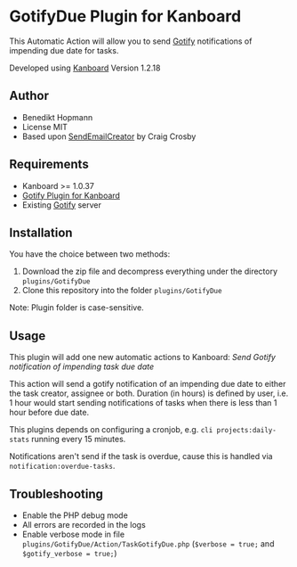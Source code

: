 GotifyDue Plugin for Kanboard
=============================

This Automatic Action will allow you to send [Gotify](https://gotify.net/) notifications of impending due date for tasks.

Developed using [Kanboard](https://kanboard.org) Version 1.2.18

Author
------

- Benedikt Hopmann
- License MIT
- Based upon [SendEmailCreator](https://github.com/creecros/SendEmailCreator) by Craig Crosby

Requirements
------------

- Kanboard >= 1.0.37
- [Gotify Plugin for Kanboard](https://github.com/bhopmann/kanboard-plugin-gotify)
- Existing [Gotify](https://github.com/gotify/server) server

Installation
------------

You have the choice between two methods:

1. Download the zip file and decompress everything under the directory `plugins/GotifyDue`
2. Clone this repository into the folder `plugins/GotifyDue`

Note: Plugin folder is case-sensitive.

Usage
-----

This plugin will add one new automatic actions to Kanboard: *Send Gotify notification of impending task due date*

This action will send a gotify notification of an impending due date to either the task creator, assignee or both. Duration (in hours) is defined by user, i.e. 1 hour would start sending notifications of tasks when there is less than 1 hour before due date.

This plugins depends on configuring a cronjob, e.g. `cli projects:daily-stats` running every 15 minutes.

Notifications aren't send if the task is overdue, cause this is handled via `notification:overdue-tasks`.


Troubleshooting
---------------

- Enable the PHP debug mode
- All errors are recorded in the logs
- Enable verbose mode in file `plugins/GotifyDue/Action/TaskGotifyDue.php` (`$verbose = true;` and `$gotify_verbose = true;`)
